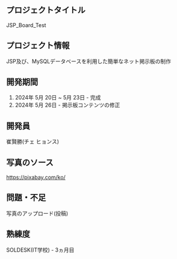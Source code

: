 ## プロジェクトタイトル
JSP_Board_Test


## プロジェクト情報
JSP及び、MySQLデータベースを利用した簡単なネット掲示板の制作


## 開発期間
1. 2024年 5月 20日 ~ 5月 23日 - 完成
2. 2024年 5月 26日 - 掲示板コンテンツの修正

     
## 開発員
崔賢勝(チェ ヒョンス)


##  写真のソース
<https://pixabay.com/ko/>


## 問題・不足
写真のアップロード(投稿)


## 熟練度
SOLDESK(IT学校) - 3ヵ月目
